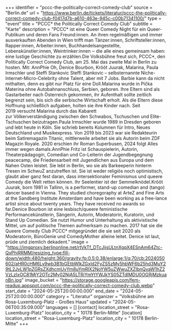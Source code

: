 +++
identifier = "pccc-the-politically-correct-comedy-club"
source = "Berlin.de"
url = "https://www.berlin.de/tickets/literatur/pccc-the-politically-correct-comedy-club-f0417d7b-a610-463e-945c-c00b71341100/"
type = "event"
title = "PCCC* the Politically Correct Comedy Club"
subtitle = "Karte"
description = "PCCC* ist eine Queer Comedy Night für ein Queer-Publikum und deren Fans  Freund:innen. An ihren regelmäßigen und immer ausverkauften Abenden in Wien trifft man Tänzer:innen, Schriftsteller:innen, Rapper:innen, Arbeiter:innen, Buchhandelsangestellte, Lebenskünstler:innen, Weintrinker:innen ‒ die alle eines gemeinsam haben: eine lustige Geschichte zu erzählen.Die Volksbühne freut sich, PCCC*, den Politically Correct Comedy Club, am 25. Mai das zweite Mal in Berlin zu hosten. Mit: AnnPhie Oh, Denice Bourbon, Krõõt Juurak, Malarina, Paula Irmschler und Steffi Stankovic Steffi Stankovic – selbsternannte Niche-Internet-Micro-Celebrity ohne Talent, aber mit 7 Jobs. Barbie kann da nicht mithalten, denn es gibt nur Platz für eine Doll.Malarina wurde in Pička Materina ohne Autobahnanschluss, Serbien, geboren. Ihre Eltern sind als Gastarbeiter nach Österreich gekommen, ihr Aufenthalt sollte zeitlich begrenzt sein, bis sich die serbische Wirtschaft erholt. Als die Eltern diese Hoffnung schließlich aufgaben, holten sie ihre Kinder nach. Seit 2019 versucht Malarina durch das Kabarett zur Völkerverständigung zwischen den Schwabos, Tschuschen und Elite-Tschuschen beizutragen.Paula Irmschler wurde 1989 in Dresden geboren und lebt heute in Köln. Sie schrieb bereits Kolumnen für Intro, Neues Deutschland und Musikexpress. Von 2019 bis 2023 war sie Redakteurin beim Satiremagazin Titanic, mittlerweile arbeitet sie als Autorin beim ZDF Magazin Royale. 2020 erschien ihr Roman Superbusen, 2024 folgt Alles immer wegen damals.AnnPhie Fritz ist Schauspielerin, Autorin, Theaterpädagogin, Comedian und Co-Leiterin der Jugendbegegnung peacecamp, die Friedensarbeit mit Jugendlichen aus Europa und dem Nahen Osten leistet. Sie lebt in Berlin, wo sie als Barkeeperin hinterm Tresen im SchwuZ anzutreffen ist. Sie ist weder religiös noch optimistisch, glaubt aber ganz fest daran, dass intersektionaler Feminismus und queere Comedy die Welt retten können. Ihr Seelentier ist der Semmelknödel.Krõõt Juurak, born 1981 in Tallinn, is a performer, stand-up comedian and (tango) dancer based in Vienna. They studied choregoraphy at ArteZ and Fine Arts at the Sandberg Institute Amsterdam and have been working as a free-lance artist since about twenty years. They have received no awards so far.Denice Bourbon ist eine lesbisch/queere feministische Performancekünstlerin, Sängerin, Autorin, Moderatorin, Kuratorin, und Stand Up Comedian. Sie nutzt Humor und Unterhaltung als aktivistische Mittel, um auf politische Themen aufmerksam zu machen. 2017 hat sie die Queere Comedy Club PCCC* mitgegründet die sie seit 2020 als Moderatorin, BüroGenie und ComedyMother alleine leitet. Denice ist laut, prüde und ziemlich dekadent."
image = "https://imgproxy.berlinonline.net/rtVkTf_DTcJijsULtnXgpX4ESnAm64Ztc-QxPhjRRMM/resizing_type:fill-down/width:480/height:360/gravity:fp:0.5:0.38/enlarge:1/q:70/cb:2024050602/aHR0cHM6Ly9wb3B1bGEtbWlkZGxld2FyZS5zMy5hbWF6b25hd3MuY29tL2JvLW1pZGRsZXdhcmUvYm8uYmRlX2NoYW5uZWwuZXZlbnQvaW1hZ2VzLzIxOC81MjY2OTc2My02NjA5LTRiYmYtYWJkYS05ZTdlMDU0OGRjMzkuanBn.jpg"
image_bucket = "https://storage.googleapis.com/fem-readup.appspot.com/pccc-the-politically-correct-comedy-club.webp"
start_date = "2024-05-25T20:00:00.000"
end_date = "2024-05-25T20:00:00.000"
category = "Literatur"
organizer = "Volksbühne am Rosa-Luxemburg-Platz - Großes Haus"
updated = "2024-05-06T00:35:09.000"
languages = []
[contact]
location_street = "Rosa-Luxemburg-Platz"
location_city = " 10178 Berlin-Mitte"
[location]
location_street = "Rosa-Luxemburg-Platz"
location_city = " 10178 Berlin-Mitte"
+++